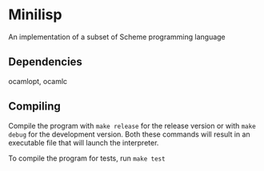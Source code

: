 Minilisp
========

An implementation of a subset of Scheme programming language

Dependencies
------------

ocamlopt, ocamlc

Compiling
---------

Compile the program with
`make release`
for the release version or with
`make debug`
for the development version. Both these commands will result in an executable
file that will launch the interpreter.

To compile the program for tests, run
`make test`
